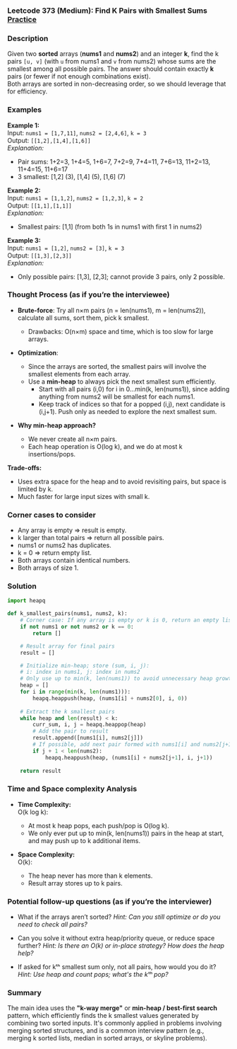 ### Leetcode 373 (Medium): Find K Pairs with Smallest Sums [Practice](https://leetcode.com/problems/find-k-pairs-with-smallest-sums)

### Description  
Given two **sorted** arrays (**nums1** and **nums2**) and an integer **k**, find the k pairs `[u, v]` (with `u` from nums1 and `v` from nums2) whose sums are the smallest among all possible pairs. The answer should contain exactly **k** pairs (or fewer if not enough combinations exist).  
Both arrays are sorted in non-decreasing order, so we should leverage that for efficiency.

### Examples  

**Example 1:**  
Input: `nums1 = [1,7,11]`, `nums2 = [2,4,6]`, `k = 3`  
Output: `[[1,2],[1,4],[1,6]]`  
*Explanation:*
- Pair sums: 1+2=3, 1+4=5, 1+6=7, 7+2=9, 7+4=11, 7+6=13, 11+2=13, 11+4=15, 11+6=17
- 3 smallest: [1,2] (3), [1,4] (5), [1,6] (7)

**Example 2:**  
Input: `nums1 = [1,1,2]`, `nums2 = [1,2,3]`, `k = 2`  
Output: `[[1,1],[1,1]]`  
*Explanation:*
- Smallest pairs: [1,1] (from both 1s in nums1 with first 1 in nums2)

**Example 3:**  
Input: `nums1 = [1,2]`, `nums2 = [3]`, `k = 3`  
Output: `[[1,3],[2,3]]`  
*Explanation:*
- Only possible pairs: [1,3], [2,3]; cannot provide 3 pairs, only 2 possible.


### Thought Process (as if you’re the interviewee)  
- **Brute-force**: Try all n×m pairs (n = len(nums1), m = len(nums2)), calculate all sums, sort them, pick k smallest.
    - Drawbacks: O(n×m) space and time, which is too slow for large arrays.

- **Optimization**:
    - Since the arrays are sorted, the smallest pairs will involve the smallest elements from each array.
    - Use a **min-heap** to always pick the next smallest sum efficiently.
        - Start with all pairs (i,0) for i in 0...min(k, len(nums1)), since adding anything from nums2 will be smallest for each nums1.
        - Keep track of indices so that for a popped (i,j), next candidate is (i,j+1). Push only as needed to explore the next smallest sum.

- **Why min-heap approach?**
    - We never create all n×m pairs.
    - Each heap operation is O(log k), and we do at most k insertions/pops.

**Trade-offs:**  
- Uses extra space for the heap and to avoid revisiting pairs, but space is limited by k.
- Much faster for large input sizes with small k.


### Corner cases to consider  
- Any array is empty ⇒ result is empty.
- k larger than total pairs ⇒ return all possible pairs.
- nums1 or nums2 has duplicates.
- k = 0 ⇒ return empty list.
- Both arrays contain identical numbers.
- Both arrays of size 1.


### Solution

```python
import heapq

def k_smallest_pairs(nums1, nums2, k):
    # Corner case: If any array is empty or k is 0, return an empty list
    if not nums1 or not nums2 or k == 0:
        return []

    # Result array for final pairs
    result = []

    # Initialize min-heap; store (sum, i, j): 
    # i: index in nums1, j: index in nums2
    # Only use up to min(k, len(nums1)) to avoid unnecessary heap growth
    heap = []
    for i in range(min(k, len(nums1))):
        heapq.heappush(heap, (nums1[i] + nums2[0], i, 0))
    
    # Extract the k smallest pairs
    while heap and len(result) < k:
        curr_sum, i, j = heapq.heappop(heap)
        # Add the pair to result
        result.append([nums1[i], nums2[j]])
        # If possible, add next pair formed with nums1[i] and nums2[j+1]
        if j + 1 < len(nums2):
            heapq.heappush(heap, (nums1[i] + nums2[j+1], i, j+1))
    
    return result
```

### Time and Space complexity Analysis  

- **Time Complexity:**  
  O(k log k):  
  - At most k heap pops, each push/pop is O(log k).
  - We only ever put up to min(k, len(nums1)) pairs in the heap at start, and may push up to k additional items.

- **Space Complexity:**  
  O(k):  
  - The heap never has more than k elements.
  - Result array stores up to k pairs.


### Potential follow-up questions (as if you’re the interviewer)  

- What if the arrays aren’t sorted?
  *Hint: Can you still optimize or do you need to check all pairs?*

- Can you solve it without extra heap/priority queue, or reduce space further?
  *Hint: Is there an O(k) or in-place strategy? How does the heap help?*

- If asked for kᵗʰ smallest sum only, not all pairs, how would you do it?
  *Hint: Use heap and count pops; what's the kᵗʰ pop?*

### Summary
The main idea uses the **"k-way merge"** or **min-heap / best-first search** pattern, which efficiently finds the k smallest values generated by combining two sorted inputs. It's commonly applied in problems involving merging sorted structures, and is a common interview pattern (e.g., merging k sorted lists, median in sorted arrays, or skyline problems).